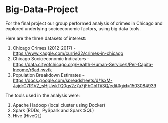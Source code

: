 # Big-Data-Project
For the final project our group performed analysis of crimes in Chicago and explored underlying socioeconomic factors, using big data tools.

Here are the three datasets of interest:
1. Chicago Crimes (2012-2017) - https://www.kaggle.com/currie32/crimes-in-chicago
2. Chicago Socioeconomic Indicators - https://data.cityofchicago.org/Health-Human-Services/Per-Capita-Income/r6ad-wvtk
3. Population Breakdown Estimates - https://docs.google.com/spreadsheets/d/1sxM-JajdrC7R1VZ_sHjUwkTQ0qs2z7a7jFbCblTii3Q/edit#gid=1503084939

The tools used in the analysis were:
1. Apache Hadoop (local cluster using Docker)
2. Spark (RDDs, PySpark and Spark SQL)
3. Hive (HiveQL)
